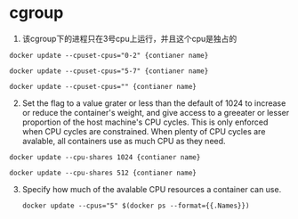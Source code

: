 # cgroup

1. 该cgroup下的进程只在3号cpu上运行，并且这个cpu是独占的
  ```
  docker update --cpuset-cpus="0-2" {contianer name}
  
  docker update --cpuset-cpus="5-7" {contianer name}
  
  docker update --cpuset-cpus="" {contianer name}
  ```

2. Set the flag to a value grater or less than the default of 1024 to increase or reduce the container's weight, and give access to a greeater or lesser proportion of the host machine's CPU cycles. This is only enforced when CPU cycles are constrained. When plenty of CPU cycles are avalable, all containers use as much CPU as they need. 
  ```
  docker update --cpu-shares 1024 {contianer name}

  docker update --cpu-shares 512 {contianer name}
  ```
  
 
3. Specify how much of the avalable CPU resources a container can use.
   ```
   docker update --cpus="5" $(docker ps --format={{.Names}}) 
   ```
